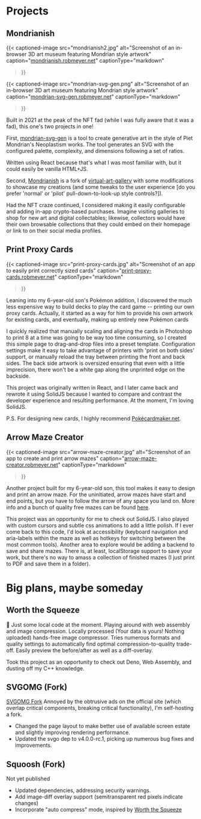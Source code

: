 # Projects

## Mondrianish

{{< captioned-image
src="mondrianish2.jpg"
alt="Screenshot of an in-browser 3D art museum featuring Mondrian style artwork"
caption="[mondrianish.robmeyer.net](https://mondrianish.robmeyer.net)"
captionType="markdown"
>}}

{{< captioned-image
src="mondrian-svg-gen.png"
alt="Screenshot of an in-browser 3D art museum featuring Mondrian style artwork"
caption="[mondrian-svg-gen.robmeyer.net](https://mondrian-svg-gen.robmeyer.net)"
captionType="markdown"
>}}

Built in 2021 at the peak of the NFT fad (while I was fully aware that it was a fad), this one's two projects in one!

First, [mondrian-svg-gen](https://mondrian-svg-gen.robmeyer.net) is a tool to create generative art in the style of Piet Mondrian's Neoplastism works. The tool generates an SVG with the configured palette, complexity, and dimensions following a set of ratios.

Written using React because that's what I was most familiar with, but it could easily be vanilla HTML+JS.

Second, [Mondrianish](https://mondrianish.robmeyer.net) is a fork of [virtual-art-gallery](https://github.com/ClementCariou/virtual-art-gallery) with some modifications to showcase my creations (and some tweaks to the user experience [do you prefer 'normal' or 'pilot' pull-down-to-look-up style controls?]).

Had the NFT craze continued, I considered making it easily configurable and adding in-app crypto-based purchases. Imagine visiting galleries to shop for new art and digital collectables; likewise, collectors would have their own browsable collections that they could embed on their homepage or link to on their social media profiles. 

## Print Proxy Cards
{{< captioned-image
src="print-proxy-cards.jpg"
alt="Screenshot of an app to easily print correctly sized cards"
caption="[print-proxy-cards.robmeyer.net](https://print-proxy-cards.robmeyer.net)"
captionType="markdown"
>}}

Leaning into my 6-year-old son's Pokémon addition, I discovered the much less expensive way to build decks to play the card game -- printing our own proxy cards. Actually, it started as a way for him to provide his own artwork for existing cards, and eventually, making up entirely new Pokémon cards

I quickly realized that manually scaling and aligning the cards in Photoshop to print 8 at a time was going to be way too time consuming, so I created this simple page to drag-and-drop files into a preset template. Configuration settings make it easy to take advantage of printers with 'print on both sides' support, or manually reload the tray between printing the front and back sides. The back side artwork is oversized ensuring that even with a little imprecision, there won't be a white gap along the unprinted edge on the backside.

This project was originally written in React, and I later came back and rewrote it using SolidJS because I wanted to compare and contrast the developer experience and resulting performance. At the moment, I'm loving SolidJS.

P.S. For designing new cards, I highly recommend [Pokécardmaker.net](https://pokecardmaker.net/creator).

## Arrow Maze Creator
{{< captioned-image
src="arrow-maze-creator.jpg"
alt="Screenshot of an app to create and print arrow mazes"
caption="[arrow-maze-creator.robmeyer.net](https://arrow-maze-creator.robmeyer.net)"
captionType="markdown"
>}}

Another project built for my 6-year-old son, this tool makes it easy to design and print an arrow maze. For the uninitiated, arrow mazes have start and end points, but you have to follow the arrow of any space you land on. More info and a bunch of quality free mazes can be found [here](https://www.doyoumaze.com/free-printable-mazes#/arrow-mazes/).

This project was an opportunity for me to check out SolidJS. I also played with custom cursors and subtle css animations to add a little polish. If I ever come back to this code, I'd look at accessibility (keyboard navigation and aria-labels within the maze as well as hotkeys for switching between the most common tools). Another area to explore would be adding a backend to save and share mazes. There is, at least, localStorage support to save your work, but there's no way to amass a collection of finished mazes (I just print to PDF and save them in a folder).

# Big plans, maybe someday
## Worth the Squeeze
🚧 Just some local code at the moment. Playing around with web assembly and image compression. Locally processed (Your data is yours! Nothing uploaded) hands-free image compressor. Tries numerous formats and quality settings to automatically find optimal compression-to-quality trade-off. Easily preview the before/after as well as a diff-overlay.

Took this project as an opportunity to check out Deno, Web Assembly, and dusting off my C++ knowledge.

## SVGOMG (Fork)
[SVGOMG Fork](https://svgomg.robmeyer.net)
Annoyed by the obtrusive ads on the official site (which overlap critical components, breaking critical functionality), I'm self-hosting a fork.
  * Changed the page layout to make better use of available screen estate and slightly improving rendering performance.
  * Updated the svgo dep to v4.0.0-rc.1, picking up numerous bug fixes and improvements.
## Squoosh (Fork)
Not yet published
  * Updated dependencies, addressing security warnings.
  * Add image-diff overlay support (semitransparent red pixels indicate changes)
  * Incorporate "auto compress" mode, inspired by [Worth the Squeeze](#worth-the-squeeze)
